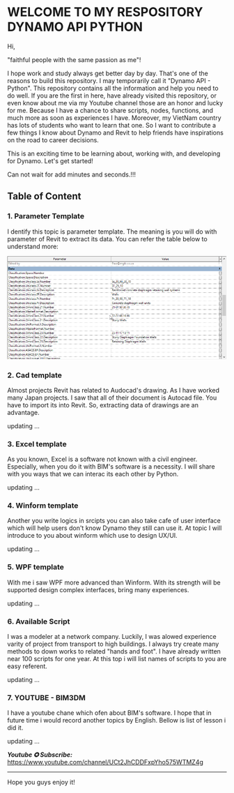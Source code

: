 # WELCOME TO MY RESPOSITORY DYNAMO API PYTHON

Hi,

"faithful people with the same passion as me"!

I hope work and study always get better day by day. That's one of the reasons to build this repository. I may temporarily call it "Dynamo API - Python". This repository contains all the information and help you need to do well. If you are the first in here, have already visited this repository, or even know about me via my Youtube channel those are an honor and lucky for me. Because I have a chance to share scripts, nodes, functions, and much more as soon as experiences I have. Moreover, my VietNam country has lots of students who want to learn that one. So I want to contribute a few things I know about Dynamo and Revit to help friends have inspirations on the road to career decisions.

This is an exciting time to be learning about, working with, and developing for Dynamo. Let's get started!

Can not wait for add minutes and seconds.!!!

## Table of Content

### 1. Parameter Template

I dentify this topic is parameter template. The meaning is you will do with parameter of Revit to extract its data. You can refer the table below to understand more:

![1668223509830](image/README/1668223509830.png)

### 2. Cad template

Almost projects Revit has related to Audocad's drawing. As I have worked many Japan projects. I saw that all of their document is Autocad file. You have to import its into Revit. So, extracting data of drawings are an advantage.

updating ...

### 3. Excel template

As you known, Excel is a software not known with a civil engineer. Especially, when you do it with BIM's software is a necessity. I will share with you ways that we can interac its each other by Python.

updating ...

### 4. Winform template

Another you write logics in srcipts you can also take cafe of user interface which will help users don't know Dynamo they still can use it. At topic I will introduce to you about winform which use to design UX/UI.

updating ...

### 5. WPF template

With me i saw WPF more advanced than Winform. With its strength will be supported design complex interfaces, bring many experiences.

updating ...

### 6. Available Script

I was a modeler at a network company. Luckily, I was alowed experience varity of project from transport to high buildings. I always try create many methods to down works to related "hands and foot". I have already written near 100 scripts for one year. At this top i will list names of scripts to you are easy referent.

updating ...

### 7. YOUTUBE - BIM3DM

I have a youtube chane which ofen about BIM's software. I hope that in future time i would record another topics by English. Bellow is list of lesson i did it.

updating ...

**_Youtube ✪ Subscribe:_** https://www.youtube.com/channel/UCt2JhCDDFxpYho575WTMZ4g

---

Hope you guys enjoy it!
